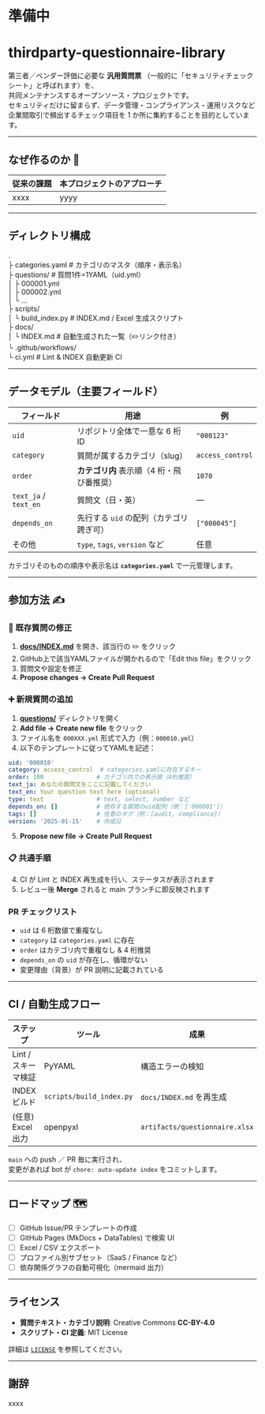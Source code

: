 # 準備中

# thirdparty-questionnaire-library

第三者／ベンダー評価に必要な **汎用質問票** （一般的に「セキュリティチェックシート」と呼ばれます）を、  
共同メンテナンスするオープンソース・プロジェクトです。  
セキュリティだけに留まらず、データ管理・コンプライアンス・運用リスクなど  
企業間取引で頻出するチェック項目を 1 か所に集約することを目的としています。

---

## なぜ作るのか 🚀

| 従来の課題 | 本プロジェクトのアプローチ |
|------------|---------------------------|
| xxxx | yyyy |


---

## ディレクトリ構成

.<br> 
├ categories.yaml # カテゴリのマスタ（順序・表示名）<br> 
├ questions/ # 質問1件=1YAML（uid.yml）<br> 
│ ├ 000001.yml<br> 
│ ├ 000002.yml<br> 
│ └ ...<br> 
├ scripts/<br> 
│ └ build_index.py # INDEX.md / Excel 生成スクリプト<br> 
├ docs/<br> 
│ └ INDEX.md # 自動生成された一覧（✏️リンク付き）<br> 
└ .github/workflows/<br> 
└ ci.yml # Lint & INDEX 自動更新 CI<br> 

---

## データモデル（主要フィールド）

| フィールド | 用途 | 例 |
|------------|------|----|
| `uid` | リポジトリ全体で一意な 6 桁 ID | `"000123"` |
| `category` | 質問が属するカテゴリ（slug） | `access_control` |
| `order` | **カテゴリ内** 表示順（4 桁・飛び番推奨） | `1070` |
| `text_ja` / `text_en` | 質問文（日・英） | — |
| `depends_on` | 先行する `uid` の配列（カテゴリ跨ぎ可） | `["000045"]` |
| その他 | `type`, `tags`, `version` など | 任意 |

カテゴリそのものの順序や表示名は **`categories.yaml`** で一元管理します。

---

## 参加方法 ✍️

### 🔧 既存質問の修正

1. **[docs/INDEX.md](docs/INDEX.md)** を開き、該当行の ✏️ をクリック  
2. GitHub上で該当YAMLファイルが開かれるので「Edit this file」をクリック  
3. 質問文や設定を修正  
4. **Propose changes → Create Pull Request**  

### ➕ 新規質問の追加

1. **[questions/](questions/)** ディレクトリを開く  
2. **Add file → Create new file** をクリック  
3. ファイル名を `000XXX.yml` 形式で入力（例：`000010.yml`）  
4. 以下のテンプレートに従ってYAMLを記述：

```yaml
uid: '000010'
category: access_control  # categories.yamlに存在するキー
order: 100               # カテゴリ内での表示順（4桁推奨）
text_ja: あなたの質問文をここに記載してください
text_en: Your question text here (optional)
type: text               # text, select, number など
depends_on: []           # 依存する質問のuid配列（例：['000001']）
tags: []                 # 任意のタグ（例：[audit, compliance]）
version: '2025-01-15'    # 作成日
```

5. **Propose new file → Create Pull Request**  

### 📋 共通手順

4. CI が Lint と INDEX 再生成を行い、ステータスが表示されます  
5. レビュー後 **Merge** されると main ブランチに即反映されます

### PR チェックリスト

- `uid` は 6 桁数値で重複なし  
- `category` は `categories.yaml` に存在  
- `order` はカテゴリ内で重複なし & 4 桁推奨  
- `depends_on` の `uid` が存在し、循環がない  
- 変更理由（背景）が PR 説明に記載されている

---

## CI / 自動生成フロー

| ステップ | ツール | 成果 |
|----------|--------|------|
| Lint / スキーマ検証 | PyYAML | 構造エラーの検知 |
| INDEX ビルド | `scripts/build_index.py` | `docs/INDEX.md` を再生成 |
| (任意) Excel 出力 | openpyxl | `artifacts/questionnaire.xlsx` |

`main` への push ／ PR 毎に実行され、  
変更があれば bot が `chore: auto-update index` をコミットします。

---

## ロードマップ 🗺

  - [ ] GitHub Issue/PR テンプレートの作成
- [ ] GitHub Pages (MkDocs + DataTables) で検索 UI  
- [ ] Excel / CSV エクスポート  
- [ ] プロファイル別サブセット（SaaS / Finance など）  
- [ ] 依存関係グラフの自動可視化（mermaid 出力）

---

## ライセンス

- **質問テキスト・カテゴリ説明**: Creative Commons **CC-BY-4.0**  
- **スクリプト・CI 定義**: MIT License  

詳細は [`LICENSE`](LICENSE) を参照してください。

---

## 謝辞

xxxx
